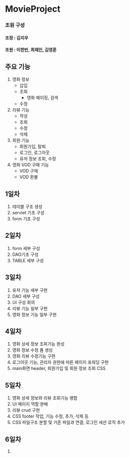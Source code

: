 # MovieProject
### 조원 구성
#### 조장 : 김지우
#### 조원 : 이한빈, 최재인, 김영훈


## 주요 기능

1. 영화 정보
    + 삽입
    + 조회
        + 영화 페이징, 검색
    + 수정
2. 리뷰 기능
    + 작성
    + 조회
    + 수정
    + 삭제
3. 회원 기능
    + 회원가입, 탈퇴
    + 로그인, 로그아웃
    + 유저 정보 조회, 수정
4. 영화 VOD 구매 기능
    + VOD 구매
    + VOD 환불 


## 1일차

1. 테이블 구조 생성
2. servlet 기초 구성
3. form 기초 구성

## 2일차

1. form 세부 구성
2. DAO기초 구성
3. TABLE 세부 구성

## 3일차

1. 유저 기능 세부 구현
2. DAO 세부 구성
3. UI 구성 회의
4. 리뷰 기능 일부 구현
5. 영화 정보 기능 일부 구현

## 4일차

1. 영화 상세 정보 조회기능 완성
2. 영화 정보 수정 폼 생성
3. 영화 리뷰 수정기능 구현
4. 로그아웃 기능, 관리자 권한에 따른 페이지 포워딩 구현
5. main화면 header, 회원가입 및 회원 정보 조회 CSS

## 5일차

1. 영화 상세 정보와 리뷰 조회기능 병합
2. UI 페이지 역할 분배
3. 리뷰 crud 구현
4. CSS footer 작업, 기능 수정, 추가, 삭제 등
5. CSS 파일구조 분할 및 기존 파일과 연결, 로그인 세션 로직 추가

## 6일차

1. 

